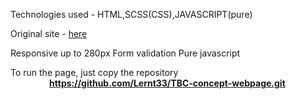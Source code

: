 Technologies used - HTML,SCSS(CSS),JAVASCRIPT(pure)

Original site - <a href="https://tbcconcept.ge/ge">here</a>

Responsive up to 280px
Form validation
Pure javascript

To run the page, just copy the repository</br>
<strong style="color: white; text-decoration: none;">git clone https://github.com/Lernt33/TBC-concept-webpage.git</strong>
